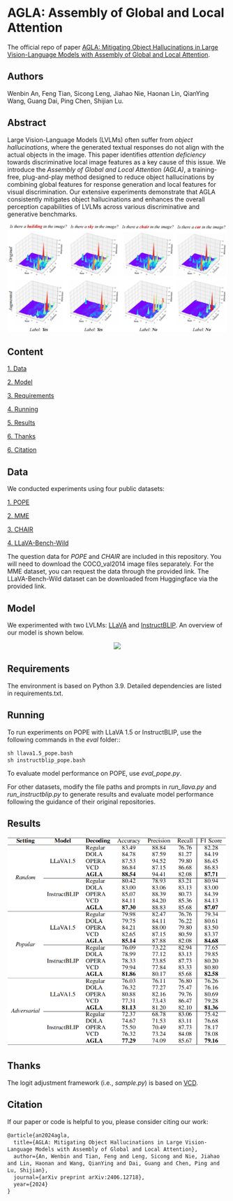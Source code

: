 # AGLA: Assembly of Global and Local Attention
The official repo of paper [AGLA: Mitigating Object Hallucinations in Large Vision-Language Models with Assembly of Global and Local Attention](https://arxiv.org/abs/2406.12718).

## Authors
Wenbin An, Feng Tian, Sicong Leng, Jiahao Nie, Haonan Lin, QianYing Wang, Guang Dai, Ping Chen, Shijian Lu.

## Abstract
Large Vision-Language Models (LVLMs) often suffer from *object hallucinations*, where the generated textual responses do not align with the actual objects in the image. This paper identifies *attention deficiency* towards discriminative local image features as a key cause of this issue. We introduce the *Assembly of Global and Local Attention (AGLA)*, a training-free, plug-and-play method designed to reduce object hallucinations by combining global features for response generation and local features for visual discrimination. Our extensive experiments demonstrate that AGLA consistently mitigates object hallucinations and enhances the overall perception capabilities of LVLMs across various discriminative and generative benchmarks.

<div align=center>
<img src="./image/attention.png"/>
</div>

## Content
[1. Data](#data)

[2. Model](#model)

[3. Requirements](#requirements)

[4. Running](#running)

[5. Results](#results)

[6. Thanks](#thanks)

[6. Citation](#citation)

## Data
We conducted experiments using four public datasets:

[1. POPE](https://github.com/AoiDragon/POPE)

[2. MME](https://github.com/BradyFU/Awesome-Multimodal-Large-Language-Models/tree/Evaluation)

[3. CHAIR](https://github.com/yuezih/less-is-more)

[4. LLaVA-Bench-Wild](https://huggingface.co/datasets/liuhaotian/llava-bench-in-the-wild/tree/main)

The question data for *POPE* and *CHAIR* are included in this repository. You will need to download the COCO_val2014 image files separately. For the MME dataset, you can request the data through the provided link. The LLaVA-Bench-Wild dataset can be downloaded from Huggingface via the provided link.

## Model
We experimented with two LVLMs: [LLaVA](https://github.com/haotian-liu/LLaVA) and [InstructBLIP](https://github.com/salesforce/LAVIS). An overview of our model is shown below.
<div align=center>
<img src="./image/model.png"/>
</div>

## Requirements
The environment is based on Python 3.9. Detailed dependencies are listed in requirements.txt.

## Running
To run experiments on POPE with LLaVA 1.5 or InstructBLIP, use the following commands in the *eval* folder::
```
sh llava1.5_pope.bash
sh instructblip_pope.bash
```
To evaluate model performance on POPE, use *eval_pope.py*.

For other datasets, modify the file paths and prompts in *run_llava.py* and *run_instructblip.py* to generate results and evaluate model performance following the guidance of their original repositories.

## Results
<div align=center>
<img src="./image/results.png"/>
</div>


## Thanks
The logit adjustment framework (i.e., *sample.py*) is based on [VCD](https://github.com/DAMO-NLP-SG/VCD).

## Citation
If our paper or code is helpful to you, please consider citing our work:
```
@article{an2024agla,
  title={AGLA: Mitigating Object Hallucinations in Large Vision-Language Models with Assembly of Global and Local Attention},
  author={An, Wenbin and Tian, Feng and Leng, Sicong and Nie, Jiahao and Lin, Haonan and Wang, QianYing and Dai, Guang and Chen, Ping and Lu, Shijian},
  journal={arXiv preprint arXiv:2406.12718},
  year={2024}
}
```
